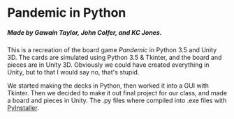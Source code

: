 # Pandemic in Python
##### Made by Gawain Taylor, John Colfer, and KC Jones. 
This is a recreation of the board game *Pandemic* in Python 3.5 and Unity 3D. The cards are simulated using Python 3.5 & Tkinter, and the board and pieces are in Unity 3D. Obviously we could have created everything in Unity, but to that I would say no, that's stupid.  
  
We started making the decks in Python, then worked it into a GUI with Tkinter. Then we decided to make it out final project for our class, and made a board and pieces in Unity. The .py files where compiled into .exe files with [PyInstaller](http://www.pyinstaller.org/). 
